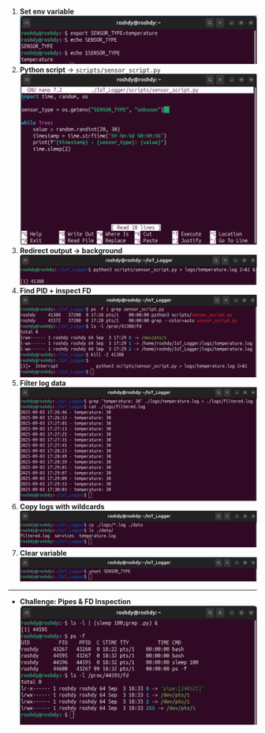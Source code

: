 1. **Set env variable**    
![ ](ScreenShot/1.png)
2. **Python script** → `scripts/sensor_script.py`    
![](ScreenShot/2.png)
3. **Redirect output → background**    
![](ScreenShot/3.png)
4. **Find PID + inspect FD**    
![](ScreenShot/4.png)
5. **Filter log data**    
![](ScreenShot/5.png)
6. **Copy logs with wildcards**    
![](ScreenShot/6.png)
7. **Clear variable**    
![](ScreenShot/7.png)

---

 * **Challenge: Pipes & FD Inspection**     
![](ScreenShot/8.png)
